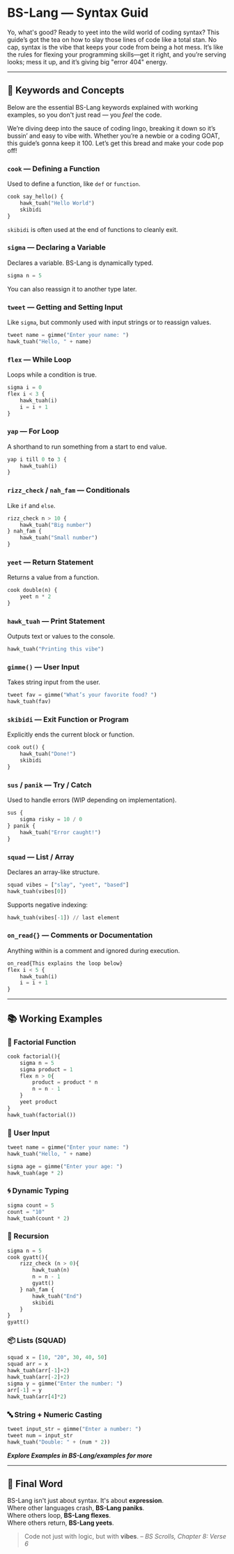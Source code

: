 # BS-Lang — Syntax Guid

Yo, what's good? Ready to yeet into the wild world of coding syntax? This guide’s got the tea on how to slay those lines of code like a total stan. No cap, syntax is the vibe that keeps your code from being a hot mess. It’s like the rules for flexing your programming skills—get it right, and you’re serving looks; mess it up, and it’s giving big "error 404" energy.

---

## 🔑 Keywords and Concepts

Below are the essential BS-Lang keywords explained with working examples, so you don't just read — you *feel* the code.

We’re diving deep into the sauce of coding lingo, breaking it down so it’s bussin’ and easy to vibe with. Whether you’re a newbie or a coding GOAT, this guide’s gonna keep it 100. Let’s get this bread and make your code pop off!

### `cook` — Defining a Function

Used to define a function, like `def` or `function`.

```python
cook say_hello() {
    hawk_tuah("Hello World")
    skibidi
}
```

`skibidi` is often used at the end of functions to cleanly exit.

### `sigma` — Declaring a Variable

Declares a variable. BS-Lang is dynamically typed.

```python
sigma n = 5
```

You can also reassign it to another type later.

### `tweet` — Getting and Setting Input

Like `sigma`, but commonly used with input strings or to reassign values.

```python
tweet name = gimme("Enter your name: ")
hawk_tuah("Hello, " + name)
```

### `flex` — While Loop

Loops while a condition is true.

```python
sigma i = 0
flex i < 3 {
    hawk_tuah(i)
    i = i + 1
}
```

### `yap` — For Loop

A shorthand to run something from a start to end value.

```python
yap i till 0 to 3 {
    hawk_tuah(i)
}
```

### `rizz_check` / `nah_fam` — Conditionals

Like `if` and `else`.

```python
rizz_check n > 10 {
    hawk_tuah("Big number")
} nah_fam {
    hawk_tuah("Small number")
}
```

### `yeet` — Return Statement

Returns a value from a function.

```python
cook double(n) {
    yeet n * 2
}
```

### `hawk_tuah` — Print Statement

Outputs text or values to the console.

```python
hawk_tuah("Printing this vibe")
```

### `gimme()` — User Input

Takes string input from the user.

```python
tweet fav = gimme("What’s your favorite food? ")
hawk_tuah(fav)
```

### `skibidi` — Exit Function or Program

Explicitly ends the current block or function.

```python
cook out() {
    hawk_tuah("Done!")
    skibidi
}
```

### `sus` / `panik` — Try / Catch

Used to handle errors (WIP depending on implementation).

```python
sus {
    sigma risky = 10 / 0
} panik {
    hawk_tuah("Error caught!")
}
```

### `squad` — List / Array

Declares an array-like structure.

```python
squad vibes = ["slay", "yeet", "based"]
hawk_tuah(vibes[0])
```

Supports negative indexing:

```python
hawk_tuah(vibes[-1]) // last element
```

### `on_read{}` — Comments or Documentation

Anything within is a comment and ignored during execution.

```python
on_read{This explains the loop below}
flex i < 5 {
    hawk_tuah(i)
    i = i + 1
}
```

---

## 📚 Working Examples

### 🧮 Factorial Function

```python
cook factorial(){
    sigma n = 5
    sigma product = 1
    flex n > 0{
        product = product * n
        n = n - 1
    }
    yeet product
}
hawk_tuah(factorial())
```

### 🙋 User Input

```python
tweet name = gimme("Enter your name: ")
hawk_tuah("Hello, " + name)

sigma age = gimme("Enter your age: ")
hawk_tuah(age * 2)
```

### 🌀 Dynamic Typing

```python
sigma count = 5
count = "10"
hawk_tuah(count * 2)
```

### 🧬 Recursion

```python
sigma n = 5
cook gyatt(){
    rizz_check (n > 0){
        hawk_tuah(n)
        n = n - 1
        gyatt()
    } nah_fam {
        hawk_tuah("End")
        skibidi
    }
}
gyatt()
```

### 📦 Lists (SQUAD)

```python
squad x = [10, "20", 30, 40, 50]
squad arr = x
hawk_tuah(arr[-1]+2)
hawk_tuah(arr[-2]+2)
sigma y = gimme("Enter the number: ")
arr[-1] = y
hawk_tuah(arr[4]*2)
```

### 🔤 String + Numeric Casting

```python
tweet input_str = gimme("Enter a number: ")
tweet num = input_str
hawk_tuah("Double: " + (num * 2))
```

<i><b>Explore Examples in BS-Lang/examples for more</b></i>

---

## 🙏 Final Word

BS-Lang isn't just about syntax. It's about **expression**. <br>
Where other languages crash, **BS-Lang paniks**. <br>
Where others loop, **BS-Lang flexes**. <br>
Where others return, **BS-Lang yeets**. <br>

> Code not just with logic, but with **vibes**.
> – *BS Scrolls, Chapter 8: Verse 6*
